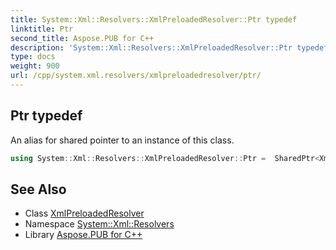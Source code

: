 ```yaml
---
title: System::Xml::Resolvers::XmlPreloadedResolver::Ptr typedef
linktitle: Ptr
second_title: Aspose.PUB for C++
description: 'System::Xml::Resolvers::XmlPreloadedResolver::Ptr typedef. An alias for shared pointer to an instance of this class in C++.'
type: docs
weight: 900
url: /cpp/system.xml.resolvers/xmlpreloadedresolver/ptr/
---
```

## Ptr typedef


An alias for shared pointer to an instance of this class.

```cpp
using System::Xml::Resolvers::XmlPreloadedResolver::Ptr =  SharedPtr<XmlPreloadedResolver>
```

## See Also

* Class [XmlPreloadedResolver](../)
* Namespace [System::Xml::Resolvers](../../)
* Library [Aspose.PUB for C++](../../../)
